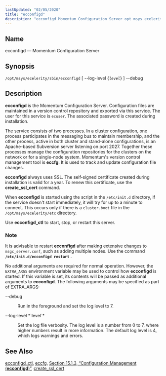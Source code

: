 ```yaml
---
lastUpdated: "02/05/2020"
title: "ecconfigd"
description: "ecconfigd Momentum Configuration Server opt msys ecelerity sbin ecconfigd log level level debug ecconfigd is the Momentum Configuration Server Configuration files are maintained in a version control repository and exported via this service The user for this service is ecuser The associated password is created during installation The service consists..."
---
```


<a name="executable.ecconfigd"></a> 
## Name

ecconfigd — Momentum Configuration Server

## Synopsis

`/opt/msys/ecelerity/sbin/ecconfigd` [ --log-level {*`level`*} ] --debug

<a name="idp9355840"></a> 
## Description

**ecconfigd** is the Momentum Configuration Server. Configuration files are maintained in a version control repository and exported via this service. The user for this service is `ecuser`. The associated password is created during installation.

The service consists of two processes. In a cluster configuration, one process participates in the messaging bus to maintain membership, and the other process, active in both cluster and stand-alone configurations, is an Apache-based Subversion server listening on port 2027\. Together these processes manage the configuration repositories for the clusters on the network or for a single-node system. Momentum's version control management tool is **eccfg**. It is used to track and update configuration file changes.

**ecconfigd** always uses SSL. The self-signed certificate created during installation is valid for a year. To renew this certificate, use the **create_ssl_cert** command.

When **ecconfigd** is started using the script in the `/etc/init.d` directory, if the service doesn't start immediately, it will try for up to a minute to connect. This occurs only if there is a `cluster.boot` file in the `/opt/msys/ecelerity/etc` directory.

Use **ecconfigd_ctl** to start, stop, or restart this server.

### Note

It is advisable to restart **ecconfigd** after making extensive changes to `msgc_server.conf`, such as adding multiple nodes. Use the command **`/etc/init.d/ecconfigd restart`**         .

No additional arguments are required for normal operation. However, the `EXTRA_ARGS` environment variable may be used to control how **ecconfigd** is started. If this variable is set, its contents will be passed as additional arguments to **ecconfigd**. The following arguments may be specified as part of EXTRA_ARGS:

<dl class="variablelist">

<dt>--debug</dt>

<dd>

Run in the foreground and set the log level to 7.

</dd>

<dt>--log-level *`level`*</dt>

<dd>

Set the log file verbosity. The log level is a number from 0 to 7, where higher numbers result in more information. The default log level is 4, which logs warnings and errors.

</dd>

</dl>

<a name="idp9377248"></a> 
## See Also

[ecconfigd_ctl](/momentum/4/executable/ecconfigd-ctl), [eccfg](/momentum/4/executable/eccfg), [Section 15.1.3, “Configuration Management (**ecconfigd**)”](conf.overview#conf.ecconfigd "15.1.3. Configuration Management (ecconfigd)"), [create_ssl_cert](/momentum/4/executable/create-ssl-cert)
